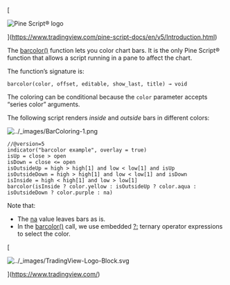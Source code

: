 [

![Pine Script® logo](https://tradingview.com/pine-script-docs/en/v5/_images/Pine-script-logo.svg)

](https://www.tradingview.com/pine-script-docs/en/v5/Introduction.html)

The [barcolor()](https://www.tradingview.com/pine-script-reference/v5/#fun_barcolor) function lets you color chart bars. It is the only Pine Script® function that allows a script running in a pane to affect the chart.

The function’s signature is:

```
barcolor(color, offset, editable, show_last, title) → void

```


The coloring can be conditional because the `color` parameter accepts “series color” arguments.

The following script renders _inside_ and _outside_ bars in different colors:

![../_images/BarColoring-1.png](https://tradingview.com/pine-script-docs/en/v5/_images/BarColoring-1.png)

```
//@version=5
indicator("barcolor example", overlay = true)
isUp = close > open
isDown = close <= open
isOutsideUp = high > high[1] and low < low[1] and isUp
isOutsideDown = high > high[1] and low < low[1] and isDown
isInside = high < high[1] and low > low[1]
barcolor(isInside ? color.yellow : isOutsideUp ? color.aqua : isOutsideDown ? color.purple : na)

```


Note that:

*   The [na](https://www.tradingview.com/pine-script-reference/v5/#var_na) value leaves bars as is.
*   In the [barcolor()](https://www.tradingview.com/pine-script-reference/v5/#fun_barcolor) call, we use embedded [?:](https://www.tradingview.com/pine-script-reference/v5/#op_{question}{colon}) ternary operator expressions to select the color.

[

![../_images/TradingView-Logo-Block.svg](https://tradingview.com/pine-script-docs/en/v5/_images/TradingView-Logo-Block.svg)

](https://www.tradingview.com/)
